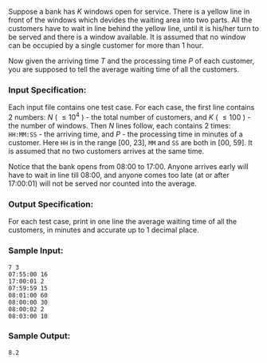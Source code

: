 <!-- Title
Queueing at Bank (25)
-->
Suppose a bank has $K$ windows open for service. There is a yellow line in
front of the windows which devides the waiting area into two parts. All the
customers have to wait in line behind the yellow line, until it is his/her
turn to be served and there is a window available. It is assumed that no
window can be occupied by a single customer for more than 1 hour.

Now given the arriving time $T$ and the processing time $P$ of each customer,
you are supposed to tell the average waiting time of all the customers.

### Input Specification:

Each input file contains one test case. For each case, the first line contains
2 numbers: $N$ ( $\le 10^4$ ) - the total number of customers, and $K$ ( $\le
100$ ) - the number of windows. Then $N$ lines follow, each contains 2 times:
`HH:MM:SS` \- the arriving time, and $P$ - the processing time in minutes of a
customer. Here `HH` is in the range [00, 23], `MM` and `SS` are both in [00,
59]. It is assumed that no two customers arrives at the same time.

Notice that the bank opens from 08:00 to 17:00. Anyone arrives early will have
to wait in line till 08:00, and anyone comes too late (at or after 17:00:01)
will not be served nor counted into the average.

### Output Specification:

For each test case, print in one line the average waiting time of all the
customers, in minutes and accurate up to 1 decimal place.

### Sample Input:

    
    
    7 3
    07:55:00 16
    17:00:01 2
    07:59:59 15
    08:01:00 60
    08:00:00 30
    08:00:02 2
    08:03:00 10
    

### Sample Output:

    
    
    8.2
    

